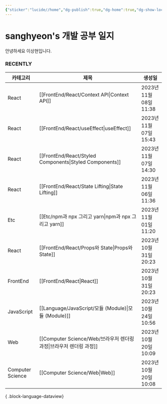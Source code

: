 ```yaml
---
{"sticker":"lucide//home","dg-publish":true,"dg-home":true,"dg-show-local-graph":"false","dg-hide":true,"dg-show-toc":"false","permalink":"/home/","hide":true,"tags":["gardenEntry"],"dgShowLocalGraph":"false","dgShowToc":"false","dgPassFrontmatter":true,"noteIcon":""}
---
```


# sanghyeon's 개발 공부 일지

안녕하세요 이상현입니다.

### RECENTLY
| 카테고리             | 제목                                                         | 생성일                 |
| ---------------- | ---------------------------------------------------------- | ------------------- |
| React            | [[FrontEnd/React/Context API\|Context API]]             | 2023년 11월 08일 11:38 |
| React            | [[FrontEnd/React/useEffect\|useEffect]]                 | 2023년 11월 07일 15:43 |
| React            | [[FrontEnd/React/Styled Components\|Styled Components]] | 2023년 11월 07일 14:30 |
| React            | [[FrontEnd/React/State Lifting\|State Lifting]]         | 2023년 11월 06일 11:36 |
| Etc              | [[Etc/npm과 npx 그리고 yarn\|npm과 npx 그리고 yarn]]            | 2023년 11월 01일 11:20 |
| React            | [[FrontEnd/React/Props와 State\|Props와 State]]           | 2023년 10월 31일 20:23 |
| FrontEnd         | [[FrontEnd/React\|React]]                               | 2023년 10월 31일 20:23 |
| JavaScript       | [[Language/JavaScript/모듈 (Module)\|모듈 (Module)]]        | 2023년 10월 24일 10:56 |
| Web              | [[Computer Science/Web/브라우저 렌더링 과정\|브라우저 렌더링 과정]]       | 2023년 10월 20일 10:09 |
| Computer Science | [[Computer Science/Web\|Web]]                           | 2023년 10월 20일 10:08 |

{ .block-language-dataview}



<script src="https://giscus.app/client.js"
        data-repo="4anghyeon/sanghyeon-digital-garden"
        data-repo-id="R_kgDOKVgtKQ"
        data-category="General"
        data-category-id="DIC_kwDOKVgtKc4CZ2I7"
        data-mapping="title"
        data-strict="0"
        data-reactions-enabled="1"
        data-emit-metadata="0"
        data-input-position="top"
        data-theme="light_tritanopia"
        data-lang="ko"
        crossorigin="anonymous"
        async>
</script>

